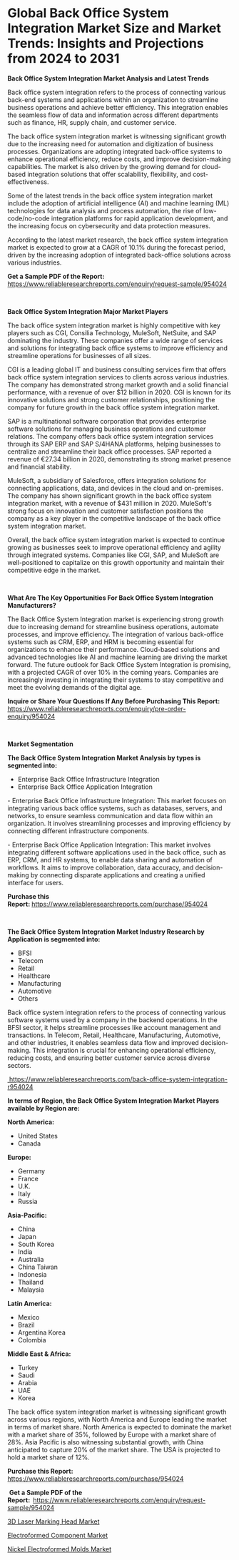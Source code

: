 <p><h1>Global Back Office System Integration Market Size and Market Trends: Insights and Projections from 2024 to 2031</h1></p><p><strong>Back Office System Integration Market Analysis and Latest Trends</strong></p>
<p><p>Back office system integration refers to the process of connecting various back-end systems and applications within an organization to streamline business operations and achieve better efficiency. This integration enables the seamless flow of data and information across different departments such as finance, HR, supply chain, and customer service.</p><p>The back office system integration market is witnessing significant growth due to the increasing need for automation and digitization of business processes. Organizations are adopting integrated back-office systems to enhance operational efficiency, reduce costs, and improve decision-making capabilities. The market is also driven by the growing demand for cloud-based integration solutions that offer scalability, flexibility, and cost-effectiveness.</p><p>Some of the latest trends in the back office system integration market include the adoption of artificial intelligence (AI) and machine learning (ML) technologies for data analysis and process automation, the rise of low-code/no-code integration platforms for rapid application development, and the increasing focus on cybersecurity and data protection measures.</p><p>According to the latest market research, the back office system integration market is expected to grow at a CAGR of 10.1% during the forecast period, driven by the increasing adoption of integrated back-office solutions across various industries.</p></p>
<p><strong>Get a Sample PDF of the Report:&nbsp;</strong> <a href="https://www.reliableresearchreports.com/enquiry/request-sample/954024">https://www.reliableresearchreports.com/enquiry/request-sample/954024</a></p>
<p>&nbsp;</p>
<p><strong>Back Office System Integration Major Market Players</strong></p>
<p><p>The back office system integration market is highly competitive with key players such as CGI, Consilia Technology, MuleSoft, NetSuite, and SAP dominating the industry. These companies offer a wide range of services and solutions for integrating back office systems to improve efficiency and streamline operations for businesses of all sizes.</p><p>CGI is a leading global IT and business consulting services firm that offers back office system integration services to clients across various industries. The company has demonstrated strong market growth and a solid financial performance, with a revenue of over $12 billion in 2020. CGI is known for its innovative solutions and strong customer relationships, positioning the company for future growth in the back office system integration market.</p><p>SAP is a multinational software corporation that provides enterprise software solutions for managing business operations and customer relations. The company offers back office system integration services through its SAP ERP and SAP S/4HANA platforms, helping businesses to centralize and streamline their back office processes. SAP reported a revenue of €27.34 billion in 2020, demonstrating its strong market presence and financial stability.</p><p>MuleSoft, a subsidiary of Salesforce, offers integration solutions for connecting applications, data, and devices in the cloud and on-premises. The company has shown significant growth in the back office system integration market, with a revenue of $431 million in 2020. MuleSoft's strong focus on innovation and customer satisfaction positions the company as a key player in the competitive landscape of the back office system integration market.</p><p>Overall, the back office system integration market is expected to continue growing as businesses seek to improve operational efficiency and agility through integrated systems. Companies like CGI, SAP, and MuleSoft are well-positioned to capitalize on this growth opportunity and maintain their competitive edge in the market.</p></p>
<p>&nbsp;</p>
<p><strong>What Are The Key Opportunities For Back Office System Integration Manufacturers?</strong></p>
<p><p>The Back Office System Integration market is experiencing strong growth due to increasing demand for streamline business operations, automate processes, and improve efficiency. The integration of various back-office systems such as CRM, ERP, and HRM is becoming essential for organizations to enhance their performance. Cloud-based solutions and advanced technologies like AI and machine learning are driving the market forward. The future outlook for Back Office System Integration is promising, with a projected CAGR of over 10% in the coming years. Companies are increasingly investing in integrating their systems to stay competitive and meet the evolving demands of the digital age.</p></p>
<p><strong>Inquire or Share Your Questions If Any Before Purchasing This Report:</strong> <a href="https://www.reliableresearchreports.com/enquiry/pre-order-enquiry/954024">https://www.reliableresearchreports.com/enquiry/pre-order-enquiry/954024</a></p>
<p>&nbsp;</p>
<p><strong>Market Segmentation</strong></p>
<p><strong>The Back Office System Integration Market Analysis by types is segmented into:</strong></p>
<p><ul><li>Enterprise Back Office Infrastructure Integration</li><li>Enterprise Back Office Application Integration</li></ul></p>
<p><p>- Enterprise Back Office Infrastructure Integration: This market focuses on integrating various back office systems, such as databases, servers, and networks, to ensure seamless communication and data flow within an organization. It involves streamlining processes and improving efficiency by connecting different infrastructure components.</p><p>- Enterprise Back Office Application Integration: This market involves integrating different software applications used in the back office, such as ERP, CRM, and HR systems, to enable data sharing and automation of workflows. It aims to improve collaboration, data accuracy, and decision-making by connecting disparate applications and creating a unified interface for users.</p></p>
<p><strong>Purchase this Report:&nbsp;</strong><a href="https://www.reliableresearchreports.com/purchase/954024">https://www.reliableresearchreports.com/purchase/954024</a></p>
<p>&nbsp;</p>
<p><strong>The Back Office System Integration Market Industry Research by Application is segmented into:</strong></p>
<p><ul><li>BFSI</li><li>Telecom</li><li>Retail</li><li>Healthcare</li><li>Manufacturing</li><li>Automotive</li><li>Others</li></ul></p>
<p><p>Back office system integration refers to the process of connecting various software systems used by a company in the backend operations. In the BFSI sector, it helps streamline processes like account management and transactions. In Telecom, Retail, Healthcare, Manufacturing, Automotive, and other industries, it enables seamless data flow and improved decision-making. This integration is crucial for enhancing operational efficiency, reducing costs, and ensuring better customer service across diverse sectors.</p></p>
<p><a href="https://www.reliableresearchreports.com/back-office-system-integration-r954024">&nbsp;https://www.reliableresearchreports.com/back-office-system-integration-r954024</a></p>
<p><strong>In terms of Region, the Back Office System Integration Market Players available by Region are:</strong></p>
<p>
    <p> <strong> North America: </strong>
        <ul>
            <li>United States</li>
            <li>Canada</li>
        </ul>
        </p> 
    <p> <strong> Europe: </strong>
        <ul>
            <li>Germany</li>
            <li>France</li>
            <li>U.K.</li>
            <li>Italy</li>
            <li>Russia</li>
        </ul>
        </p> 
    <p> <strong> Asia-Pacific: </strong>
        <ul>
            <li>China</li>
            <li>Japan</li>
            <li>South Korea</li>
            <li>India</li>
            <li>Australia</li>
            <li>China Taiwan</li>
            <li>Indonesia</li>
            <li>Thailand</li>
            <li>Malaysia</li>
        </ul>
        </p> 
    <p> <strong> Latin America: </strong>
        <ul>
            <li>Mexico</li>
            <li>Brazil</li>
            <li>Argentina Korea</li>
            <li>Colombia</li>
        </ul>
        </p> 
    <p> <strong> Middle East & Africa: </strong>
        <ul>
            <li>Turkey</li>
            <li>Saudi</li>
            <li>Arabia</li>
            <li>UAE</li>
            <li>Korea</li>
        </ul>
    </p>
    </p>
<p><p>The back office system integration market is witnessing significant growth across various regions, with North America and Europe leading the market in terms of market share. North America is expected to dominate the market with a market share of 35%, followed by Europe with a market share of 28%. Asia Pacific is also witnessing substantial growth, with China anticipated to capture 20% of the market share. The USA is projected to hold a market share of 12%.</p></p>
<p><strong>Purchase this Report: </strong><a href="https://www.reliableresearchreports.com/purchase/954024">https://www.reliableresearchreports.com/purchase/954024</a></p>
<p>&nbsp;<strong>Get a Sample PDF of the Report:&nbsp;&nbsp;</strong><a href="https://www.reliableresearchreports.com/enquiry/request-sample/954024">https://www.reliableresearchreports.com/enquiry/request-sample/954024</a></p>
<p><strong></strong></p>
<p><p><a href="https://github.com/khadijahesham19/Market-Research-Report-List-1/blob/main/3d-laser-marking-head-market.md">3D Laser Marking Head Market</a></p><p><a href="https://github.com/zcbxbnir25/Market-Research-Report-List-1/blob/main/electroformed-component-market.md">Electroformed Component Market</a></p><p><a href="https://github.com/mhrnetwork1/Market-Research-Report-List-1/blob/main/nickel-electroformed-molds-market.md">Nickel Electroformed Molds Market</a></p></p>